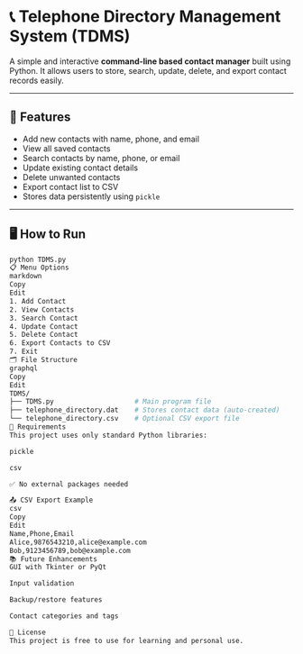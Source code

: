 # 📞 Telephone Directory Management System (TDMS)

A simple and interactive **command-line based contact manager** built using Python. It allows users to store, search, update, delete, and export contact records easily.

---

## 🚀 Features

- Add new contacts with name, phone, and email
- View all saved contacts
- Search contacts by name, phone, or email
- Update existing contact details
- Delete unwanted contacts
- Export contact list to CSV
- Stores data persistently using `pickle`

---

## 🖥️ How to Run

```bash
python TDMS.py
📋 Menu Options
markdown
Copy
Edit
1. Add Contact
2. View Contacts
3. Search Contact
4. Update Contact
5. Delete Contact
6. Export Contacts to CSV
7. Exit
🗂️ File Structure
graphql
Copy
Edit
TDMS/
├── TDMS.py                    # Main program file
├── telephone_directory.dat    # Stores contact data (auto-created)
└── telephone_directory.csv    # Optional CSV export file
🧩 Requirements
This project uses only standard Python libraries:

pickle

csv

✅ No external packages needed

📤 CSV Export Example
csv
Copy
Edit
Name,Phone,Email
Alice,9876543210,alice@example.com
Bob,9123456789,bob@example.com
📚 Future Enhancements
GUI with Tkinter or PyQt

Input validation

Backup/restore features

Contact categories and tags

📄 License
This project is free to use for learning and personal use.
